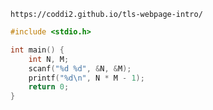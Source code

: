 ```
https://coddi2.github.io/tls-webpage-intro/
```

```c 초콜릿 자르기 2163
#include <stdio.h>

int main() {
    int N, M;
    scanf("%d %d", &N, &M);
    printf("%d\n", N * M - 1);
    return 0;
}
```
